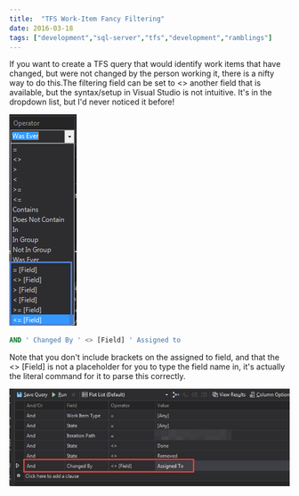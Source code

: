 ```yaml
---
title:  "TFS Work-Item Fancy Filtering"
date: 2016-03-18
tags: ["development","sql-server","tfs","development","ramblings"]
---
```


If you want to create a TFS query that would identify work items that have changed, but were not changed by the person working it, there is a nifty way to do this.The filtering field can be set to <> another field that is available, but the syntax/setup in Visual Studio is not intuitive. It's in the dropdown list, but I'd never noticed it before!

![filter list](/assets/img/SNAG-0037_lmuutc.png)

```sql
AND ' Changed By ' <> [Field] ' Assigned to
```

Note that you don't include brackets on the assigned to field, and that the <> [Field] is not a placeholder for you to type the field name in, it's actually the literal command for it to parse this correctly.

![Filter setup for tfs query](/assets/img/SNAG-0036_q6zoow.png)
